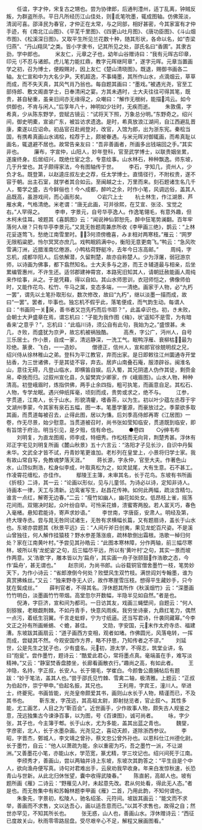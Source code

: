 <!-- { "loadSidebar": true } -->
　　任谊，字才仲，宋复古之甥也。尝为协律郎，后通判澧州，适丁乱离，钟贼反叛，为群盗所杀。平日凡所经历江山佳处，则氐笔吮墨，辄成图轴。仿佛笼淡，清润可喜。邵泽民为春官，才仲正在太常，与之同部，相好甚密，今其家富有才仲手迹，有《南北江山图》、《平芜千里图》、《四更山吐月图》、《唐功臣图》、《斗山烟市图》、《松溪深日图》。又取平生所见兰花数十种，随其形状，各命以名，如“杏梁归燕”、“丹山翔凤”之类。皆小字隶书，记其所见之处，邵氏名曰“香圃”。其隶古劲，学中郎也。
　　米友仁，元章之子也，幼年山谷赠诗曰：“我有元晖古印章，印元刂不忍与诸郎。虎儿笔力能扛鼎，教字元晖继阿章”，遂字元晖。元章当置画学之初，召为博士，便殿赐对，因上友仁《楚山清晓图》。既退，赐御书画各二轴。友仁宣和中为大名少尹。天机超逸，不事绳墨，其所作山水，点滴烟云，草草而成，而不失天真，其风气肖乃翁也。每自题其画曰：“墨戏。”被遇光尧，官至工部侍郎、敷文阁直学士，日奉清闲之宴。方其未遇时，士大夫往往可得其笔，既贵，甚自秘重，虽亲旧间亦无缘得之，众嘲曰：“解作无根树，能描鸿云。如今供御也，不肯与闲人。”后享年八十，神明如少壮时，无疾而逝。
　　朱敦儒，字希真，少从陈东野学，尝赋古镜云：“试将天下照，万象总分明。”东野奇之。绍兴间，御史明橐，宣谕广东，被旨访求遗逸。是时，希真放浪江湖间，自江西避乱晋康，橐遂以应诏命。初品官召赴阙登对，改官，入馆为郎，出为浙东宪。秦桧当国，有携希真画山水谒桧，桧荐于上，颇被眷遇。与米元晖对御辄画，而希真耻以画名，辄退避不居也。故常告亲友曰：“吾非善画者，所画多出钱端回之手。”其实非也。
　　廉布，字宣仲，山阳人，妙年登科，官至武学博士，以联贵姻坐累，遂废终身。后居绍兴，既绝仕宦之念，专意绘事。山水林石，种种飘逸。师东坡，几于升堂也。其子颇得家法，今有图轴传于世。
　　李石，字知几，资州人，少负才名。既登第，以赵逵庄叔左史之荐，任太学博士。直情径行，不附权贵，遂不容于朝。出主石室，就学者其合如云。至闽越之士，万里而来。刻石题诸生名几千人，蜀学之盛，古今鲜俪也！今ヘ成都，醉吟之余，时作小笔，风调远俗，盖其人品既高，虽游戏间，而心画形矣。
　　○岩穴上士
　　杭士林生，作江湖景、芦雁水禽，气格清绝。米老谓：“唐无此画，可并徐熙，在艾宣、张泾、宝觉之右。”人罕得之。
　　李申，字景元，自号华亭逸人。作逸笔翎毛，有意外趣，但木柯未佳耳。坡题其《喜鹊图》云：“闻说神仙郭恕先，醉中狂笔势澜翻。百年牢落何人继？只有华亭李景元。”又晁无咎题周兼彦所收《李甲画三绝》，鹊云：“上林花妥逐莺飞，愁绝江南雪里时。何须傍檐喜，みま相对两寒枝。”雁云：“网罗无限稻粱肥，怜尔冥冥亦庶几。戏鸭眠鸥满中，衡阳无意更南飞。”鸭云：“急风吹雪满汀洲，近腊淮南忆倦游。小鸭枯荷野艇冷，去年今日冻高邮。”
　　周纯，字忘机，成都华阳人。后依解潜，久留荆楚，故亦自称楚人。少为浮屠，弱冠游京师，以诗画为佛事，都下翕然知名。士大夫多与之游，而王き辅道最与相亲，后坐累编管惠州，不许生还。适邻郡建神霄宫，本路宪旧知其人，请朝廷赦能画人周纯来作绘事，从之。于是凭藉，得以自如。其山水师思训，衣冠师恺之，佛像师伯时，又能作花鸟、松竹、牛马之属，变态多端，一一清绝。画家于人物，必“九朽一罢”，谓先以土笔扑取形似，数次修改，故曰“九朽”，继以淡墨一描而成，故曰“一罢”。罢者，毕事也。独忘机不假乎此，落笔便成，而气韵生动。每谓人曰：“书画同一关戾，善书者又岂先朽而后书耶？”，此盖卓识也。初，き未败，会朝士大尹盛章在焉，谓忘机曰：“子能为我作图《梅》，状‘遥知不是雪，为有暗香来’之意乎？”，忘机曰：“此临川诗，须公自有此句，我始为之。”盛恨甚。未几，き败，而盛犹为京尹，故忘机被祸独酷。
　　高焘，字公广，沔州人，自号三乐居士。作小景，自成一家，清远静深，一洗工气。眠鸭浮雁、衰柳枯，最为珍绝。篆隶、飞白，一一造妙。
　　僧德正，信州人，宣和郎官徐兢明叔之兄，绍兴侍从徐林稚山之弟。登科为平江教官，弃而出家。是日即敕往江州圜通寺开堂拈香，为三世诸佛，于是其徒不容，弃去。居庐山南叠石庵，服漆辟谷。闽淮名山，意往无碍，凡登山临水，即横笛自娱。后入蜀，其兄阴遣人伪作其徒，剩赍金帛，牵挽而归。过叙州宣化县，久留樊宾少卿家，作《峨眉图》。山水人物，种种清高。初登峨眉时，炼指供佛，两手止余四指，粗可执笔，而画意自足。其松石、人物，专学龙眠。遇兴伸纸挥毫，顷刻而成，贵势或求之，绝不与。
　　江参，字贯道，江南人，长于山水。形貌清癯，嗜香茶，以为生。初以叶少蕴左丞荐于宇文湖州季蒙，今其家有泉石五幅，图一本。笔墨学董源，而豪放过之。季蒙欲多取其画，而贯道每被召去，止得此图，居以为慊。后刘季高侍郎再寄《江居图》一卷，作无尽景，始少慰意。当贯道被召时，尚书张如莹知临安，贯道既到临安，即有旨馆于府治。明当引见，是夕殂，信有命也。
　　●卷四
　　○绅韦布
　　刘明复，为直龙图阁，师李成，特细秀。作松枝而无向背，荆楚秀甚。浮休有邓正字宅见刘明复所画《麓山秋景》五十六言云：“洛阳才子见长沙，自识中丹鬓未华。文武全才皆不试，丹青妙笔更谁加。老杉列在皇堂上，小景将归学士家。我有故山常自写，免教魂梦落天涯。”
　　蒋长源，字永仲，官至大夫。作著色山水，山顶似荆浩，松身似李成，叶取真松为之，如灵鼠尾，大有生意。石不甚工。作凌霄花缠松，亦佳作。
　　鄢陵王主簿，未审其名，长于花鸟。东坡有书所画《折枝》二诗，其一云：“论画以形似，见与儿童邻。为诗必以诗，定知非诗人。诗画本一律，天工与清新。边鸾雀写生，赵昌花传神。如何此两幅，疏淡含精匀。谁言一点红，解寄无边春。”二云：“瘦竹如幽人，幽花如处女。低昂枝上雀，摇荡花间雨。双翎决时起，众叶纷自举。可怜采花蜂，溃蜜寄两股。若人富天巧，春色入毫楮。悬知君能诗，寄声求妙语。”
　　李世南，字唐臣，安肃人。明经及第，终大理寺丞。尝与晁无咎同试诸生，无咎有求横幅长篇，又有题扇诗，盖长于山水也。东坡亦尝题其《秋景平远》云：“人间斤斧日创夷，果见龙蛇百尺姿。不是溪山曾独往，何人解作挂猿枝？野水参差落涨痕，疏林欹倒出霜根。浩歌一棹归何处？家在江南黄叶村。”予尝见其孙皓云：“此图本寒林障，分作两轴，前三幅尽寒林，坡所以有‘龙蛇姿’之句，后三幅尽平远，所以有‘黄叶村’之句，其实一景而坡作两意。又‘浩歌’字，雕本皆以为‘扁舟’，其实画一舟子张颐鼓作浩歌之态，今作‘扁舟’，甚无谓也。”
　　赵宗闵，为尚书郎。山谷载铜官僧舍墨竹一枝，笔势妙天下，为作小诗云：“省郎潦倒今何处？败壁风生双竹枝。满世阎刘专翰墨，谁为真赏拂蛛丝。”又云：“独来野寺无人识，故作寒崖雪压枝。想得平生藏妙手，只今犹在鬓成丝。”
　　薛判官者，不得其名。浮休题其所作《秋溪烟竹》云：“深墨画竹竹明白，淡墨画竹竹带烟。高堂忽尔开数幅，半隐半见如自然。”者是也。
　　倪涛，字巨济，宣和间为都司。一日访其友，戏画三蝇壁间，自题云：“何人刻猕猴，老眼觑荆棘。不如丹青手，快意风雨疾。我穷坐诗豪，九鼎扛笔力，偶然一点污，着纸生羽翼。千言走蚍蜉，宁为寸纸逼。还当写君诗，什袭同藏幂。”今李文正之孙有所画蜥蜴、ぐ蟾，甚佳。
　　文勋，字安国，元末作太府寺丞、福建漕。东坡跋其画扇云：“道子画西方变相，观者如堵。作佛圆光，风落电转，一挥而成，尝疑其不然。今观安国作方界，略不抒思，乃知传者之不谬。”
　　刘延世，公是先生之犹子也，少有盛名。元初，游太学，不得志，筑堂业讲，名曰“抱瓮”。尝作墨竹，题诗云：“酷爱此君心，常将墨点真。毫端虽在手，难写淡精神。”又云：“静室焚香盘膝坐，长廊看画散衣行。”趣尚之高，有如此者。
　　王冲隐，名持，字正叔，长安人。长于翎毛，学崔白。今颜鲁公鹿脯帖后有题跋：“妙于笔法，盖其人也。”尝于邵氏见竹棘、雪禽二轴，极清雅。上题云：“正叔为伯起作，崇宁甲申。”伯起名振，其兄也。
　　王利用，字宾王，潼川人。举进士，终夔宪。书画皆能，光尧皇帝颇爱其书，画则山水长于人物，精谨而已，不及其书也。
　　靳东发，字茂远，其高祖太尉，即射挞览者，官止叙ヘ。其性多能，尤工画艺，人目之为“靳百会”。近世画手，少作故事人物，颇失古人规鉴之意，茂远独集古今谏诤百事，以为图，号《百谏图》，诚可尚者。
　　咏，字少张，其子也，今主簿于郫。长于山水，尤为多能，盖其出蓝之青也。
　　魏燮，字彦密，北人，长于水墨杂画。光尧见之，喜动天颜，遂除浙西参议。
　　李昭，字晋杰，鄄城人，李文靖之曾孙，蔡文忠公曾外孙也。以恩科仕江州德化尉。长于墨竹，自云：“他人以萧疏为能，余以重密为巧，吾之墨竹一派，不让湖洲。”又善墨花小笔，亦能山水，学范宽，篆尤精，学三坟记也。绍兴间死于江南。
　　李颀秀才，善画山，尝以两轴并诗上东坡，东坡次其韵答之：“平生自是个中人，欲向渔舟便写真。诗句对君难出手，云泉劝我早收身。年来白发惊秋速，长恐青山与世新。从此北归休怅望，囊中收得武陵春。”
　　陈直躬，高邮人也。坡有题所画《雁》二诗云：“野雁见人时，未起意先改。君从何处看，得此无人态。”者是也。而无咎集中有和苏翰林题李甲画《雁》二首，乃用此韵，不知何谓也。
　　朱象先，字景初，松陵人，驰名绍圣、元符间。坡跋其画云：“能文而不求举，善画而不求售，文以达吾心，画以适吾意而已。”以其不求售也，故得之自；然世亦罕见，不知其所长也。
　　张无惑，山人也，善画山水。浮休赠诗云：“西征已度故关山，秋雨零零路屈盘。受尽艰辛心不足，解程又展画图看。”
